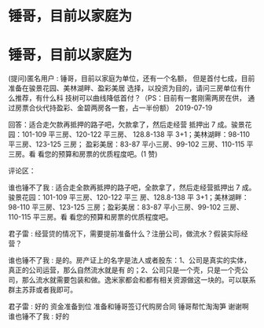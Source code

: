 # 锤哥，目前以家庭为

# 锤哥，目前以家庭为

(提问)匿名用户 : 锤哥，目前以家庭为单位，还有一个名额， 但是首付七成，目前准备在骏景花园、美林湖畔、盈彩美居 选择，以投资为目的，请问三房单位有什么推荐，有什么科 技树可以曲线降低首付？（PS：目前有一套刚需两房在供， 通过房票合伙代持盈彩、金碧两房各一套，占一半份额） 2019-07-19

回答：适合走欠款再抵押的路子吧，欠款拿了，然后走经营 抵押出 7 成。骏景花园：101-109 平三房、120-122 平三房、 128.8-138 平 3+1；美林湖畔：98-110 平三房、123-125 三房； 盈彩美居：83-87 平小三房、99-102 三房、110-115 平三房。看 看您的预算和房票的优质程度吧。(1 赞)

评论区：

谁也锤不了我 : 适合走全款再抵押的路子吧，全款拿了，然后走经营抵押出 7 成。骏景花园：101-109 平三房、120-122 平三 房、128.8-138 平 3+1；美林湖畔：98-110 平三房、123-125 三房；盈彩美居：83-87 平小三房、99-102 三房、110-115 平三房。看 看您的预算和房票的优质程度吧。

君子雷 : 经营贷的情况下，需要提前准备什么？注册公司，做流水？假装实际经营？

谁也锤不了我 : 是的。房产证上的名字是法人或者股东：1、公司是真实的实体，真正的公司运营，那么自然流水就是有 的；2、公司只是一个壳，只是一个壳公司，那么流水就需要包装和做。逸米家都会和都有相关资源做这一块的。可以联系 群主苏菲或者我即可。

君子雷 : 好的 资金准备到位 准备和锤哥签订代购房合同 锤哥帮忙淘淘笋 谢谢啊 谁也锤不了我 : 好的